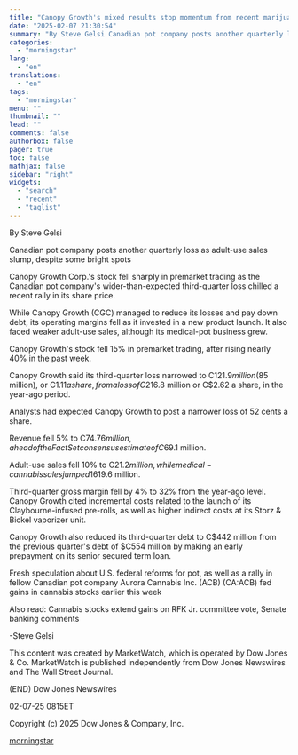 ```yaml
---
title: "Canopy Growth's mixed results stop momentum from recent marijuana-stock rally"
date: "2025-02-07 21:30:54"
summary: "By Steve Gelsi Canadian pot company posts another quarterly loss as adult-use sales slump, despite some bright spots Canopy Growth Corp.'s stock fell sharply in premarket trading as the Canadian pot company's wider-than-expected third-quarter loss chilled a recent rally in its share price. While Canopy Growth (CGC) managed to reduce..."
categories:
  - "morningstar"
lang:
  - "en"
translations:
  - "en"
tags:
  - "morningstar"
menu: ""
thumbnail: ""
lead: ""
comments: false
authorbox: false
pager: true
toc: false
mathjax: false
sidebar: "right"
widgets:
  - "search"
  - "recent"
  - "taglist"
---
```


By Steve Gelsi

Canadian pot company posts another quarterly loss as adult-use sales slump, despite some bright spots

Canopy Growth Corp.'s stock fell sharply in premarket trading as the Canadian pot company's wider-than-expected third-quarter loss chilled a recent rally in its share price.

While Canopy Growth (CGC) managed to reduce its losses and pay down debt, its operating margins fell as it invested in a new product launch. It also faced weaker adult-use sales, although its medical-pot business grew.

Canopy Growth's stock fell 15% in premarket trading, after rising nearly 40% in the past week.

Canopy Growth said its third-quarter loss narrowed to C$121.9 million ($85 million), or C$1.11 a share, from a loss of C$216.8 million or C$2.62 a share, in the year-ago period.

Analysts had expected Canopy Growth to post a narrower loss of 52 cents a share.

Revenue fell 5% to C$74.76 million, ahead of the FactSet consensus estimate of C$69.1 million.

Adult-use sales fell 10% to C$21.2 million, while medical-cannabis sales jumped 16% to C$19.6 million.

Third-quarter gross margin fell by 4% to 32% from the year-ago level. Canopy Growth cited incremental costs related to the launch of its Claybourne-infused pre-rolls, as well as higher indirect costs at its Storz & Bickel vaporizer unit.

Canopy Growth also reduced its third-quarter debt to C$442 million from the previous quarter's debt of $C554 million by making an early prepayment on its senior secured term loan.

Fresh speculation about U.S. federal reforms for pot, as well as a rally in fellow Canadian pot company Aurora Cannabis Inc. (ACB) (CA:ACB) fed gains in cannabis stocks earlier this week

Also read: Cannabis stocks extend gains on RFK Jr. committee vote, Senate banking comments

-Steve Gelsi

This content was created by MarketWatch, which is operated by Dow Jones & Co. MarketWatch is published independently from Dow Jones Newswires and The Wall Street Journal.

(END) Dow Jones Newswires

02-07-25 0815ET

Copyright (c) 2025 Dow Jones & Company, Inc.

[morningstar](https://www.morningstar.com/news/marketwatch/20250207171/canopy-growths-mixed-results-stop-momentum-from-recent-marijuana-stock-rally)
